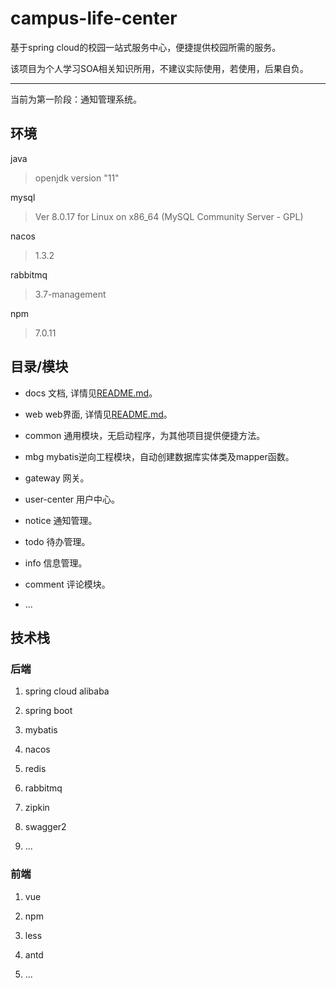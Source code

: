 # campus-life-center
基于spring cloud的校园一站式服务中心，便捷提供校园所需的服务。

该项目为个人学习SOA相关知识所用，不建议实际使用，若使用，后果自负。

---
当前为第一阶段：通知管理系统。

## 环境
java
> openjdk version "11"

mysql
> Ver 8.0.17 for Linux on x86_64 (MySQL Community Server - GPL)

nacos
> 1.3.2

rabbitmq
> 3.7-management

npm
> 7.0.11


## 目录/模块

- docs
文档, 详情见[README.md](./docs/README.md)。

- web
web界面, 详情见[README.md](./web/README.md)。

- common
通用模块，无启动程序，为其他项目提供便捷方法。
  
- mbg
mybatis逆向工程模块，自动创建数据库实体类及mapper函数。

- gateway
网关。

- user-center
用户中心。

- notice
通知管理。

- todo
待办管理。

- info
信息管理。
  
- comment
评论模块。

- ...

## 技术栈

### 后端

1. spring cloud alibaba

1. spring boot

1. mybatis

1. nacos

1. redis

1. rabbitmq

1. zipkin

1. swagger2

1. ...

### 前端

1. vue

1. npm

1. less

1. antd

1. ...
